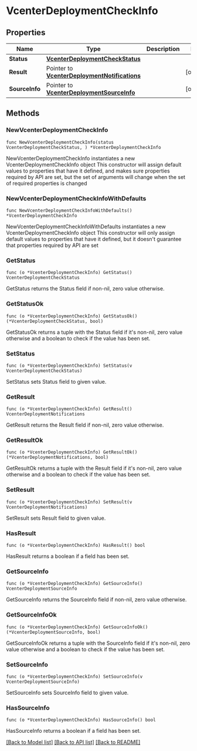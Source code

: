 # VcenterDeploymentCheckInfo

## Properties

Name | Type | Description | Notes
------------ | ------------- | ------------- | -------------
**Status** | [**VcenterDeploymentCheckStatus**](VcenterDeploymentCheckStatus.md) |  | 
**Result** | Pointer to [**VcenterDeploymentNotifications**](VcenterDeploymentNotifications.md) |  | [optional] 
**SourceInfo** | Pointer to [**VcenterDeploymentSourceInfo**](VcenterDeploymentSourceInfo.md) |  | [optional] 

## Methods

### NewVcenterDeploymentCheckInfo

`func NewVcenterDeploymentCheckInfo(status VcenterDeploymentCheckStatus, ) *VcenterDeploymentCheckInfo`

NewVcenterDeploymentCheckInfo instantiates a new VcenterDeploymentCheckInfo object
This constructor will assign default values to properties that have it defined,
and makes sure properties required by API are set, but the set of arguments
will change when the set of required properties is changed

### NewVcenterDeploymentCheckInfoWithDefaults

`func NewVcenterDeploymentCheckInfoWithDefaults() *VcenterDeploymentCheckInfo`

NewVcenterDeploymentCheckInfoWithDefaults instantiates a new VcenterDeploymentCheckInfo object
This constructor will only assign default values to properties that have it defined,
but it doesn't guarantee that properties required by API are set

### GetStatus

`func (o *VcenterDeploymentCheckInfo) GetStatus() VcenterDeploymentCheckStatus`

GetStatus returns the Status field if non-nil, zero value otherwise.

### GetStatusOk

`func (o *VcenterDeploymentCheckInfo) GetStatusOk() (*VcenterDeploymentCheckStatus, bool)`

GetStatusOk returns a tuple with the Status field if it's non-nil, zero value otherwise
and a boolean to check if the value has been set.

### SetStatus

`func (o *VcenterDeploymentCheckInfo) SetStatus(v VcenterDeploymentCheckStatus)`

SetStatus sets Status field to given value.


### GetResult

`func (o *VcenterDeploymentCheckInfo) GetResult() VcenterDeploymentNotifications`

GetResult returns the Result field if non-nil, zero value otherwise.

### GetResultOk

`func (o *VcenterDeploymentCheckInfo) GetResultOk() (*VcenterDeploymentNotifications, bool)`

GetResultOk returns a tuple with the Result field if it's non-nil, zero value otherwise
and a boolean to check if the value has been set.

### SetResult

`func (o *VcenterDeploymentCheckInfo) SetResult(v VcenterDeploymentNotifications)`

SetResult sets Result field to given value.

### HasResult

`func (o *VcenterDeploymentCheckInfo) HasResult() bool`

HasResult returns a boolean if a field has been set.

### GetSourceInfo

`func (o *VcenterDeploymentCheckInfo) GetSourceInfo() VcenterDeploymentSourceInfo`

GetSourceInfo returns the SourceInfo field if non-nil, zero value otherwise.

### GetSourceInfoOk

`func (o *VcenterDeploymentCheckInfo) GetSourceInfoOk() (*VcenterDeploymentSourceInfo, bool)`

GetSourceInfoOk returns a tuple with the SourceInfo field if it's non-nil, zero value otherwise
and a boolean to check if the value has been set.

### SetSourceInfo

`func (o *VcenterDeploymentCheckInfo) SetSourceInfo(v VcenterDeploymentSourceInfo)`

SetSourceInfo sets SourceInfo field to given value.

### HasSourceInfo

`func (o *VcenterDeploymentCheckInfo) HasSourceInfo() bool`

HasSourceInfo returns a boolean if a field has been set.


[[Back to Model list]](../README.md#documentation-for-models) [[Back to API list]](../README.md#documentation-for-api-endpoints) [[Back to README]](../README.md)



